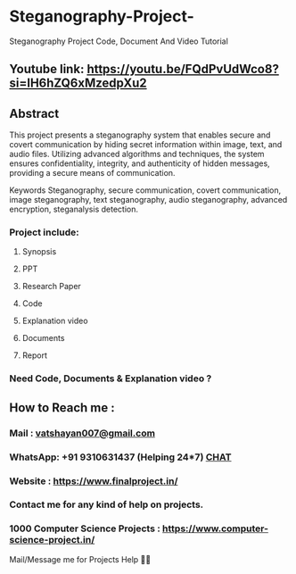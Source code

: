 # Steganography-Project-
Steganography Project Code, Document And Video Tutorial

## Youtube link: https://youtu.be/FQdPvUdWco8?si=lH6hZQ6xMzedpXu2

## Abstract
This project presents a steganography system that enables secure and covert communication by hiding secret information within image, text, and audio files. Utilizing advanced algorithms and techniques, the system ensures confidentiality, integrity, and authenticity of hidden messages, providing a secure means of communication.

Keywords
Steganography, secure communication, covert communication, image steganography, text steganography, audio steganography, advanced encryption, steganalysis detection.

### Project include: 

1. Synopsis

2. PPT

3. Research Paper


4. Code

5. Explanation video

6. Documents

7. Report


### Need Code, Documents & Explanation video ? 

## How to Reach me :

### Mail : vatshayan007@gmail.com 

### WhatsApp: +91 9310631437 (Helping 24*7) **[CHAT](https://wa.me/message/CHWN2AHCPMAZK1)** 

### Website : https://www.finalproject.in/

### Contact me for any kind of help on projects.
### 1000 Computer Science Projects : https://www.computer-science-project.in/


Mail/Message me for Projects Help 🙏🏻
